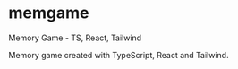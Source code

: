 # memgame
Memory Game - TS, React, Tailwind

Memory game created with TypeScript, React and Tailwind.
